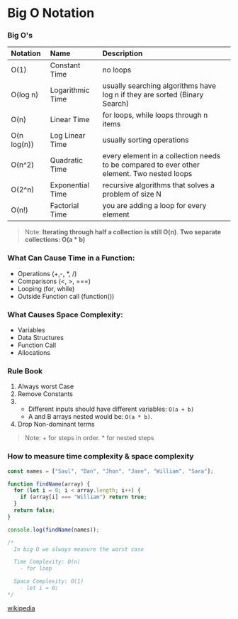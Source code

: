 # Big O Notation

### Big O's

| Notation    | Name             | Description                                                                                |
| :---------- | :--------------- | :----------------------------------------------------------------------------------------- |
| O(1)        | Constant Time    | no loops                                                                                   |
| O(log n)    | Logarithmic Time | usually searching algorithms have log n if they are sorted (Binary Search)                 |
| O(n)        | Linear Time      | for loops, while loops through n items                                                     |
| O(n log(n)) | Log Linear Time  | usually sorting operations                                                                 |
| O(n^2)      | Quadratic Time   | every element in a collection needs to be compared to ever other element. Two nested loops |
| O(2^n)      | Exponential Time | recursive algorithms that solves a problem of size N                                       |
| O(n!)       | Factorial Time   | you are adding a loop for every element                                                    |

> Note: **Iterating through half a collection is still O(n)**. **Two separate collections: O(a \* b)**

### What Can Cause Time in a Function:

- Operations (+,-, \*, /)
- Comparisons (<, >, ===)
- Looping (for, while)
- Outside Function call (function())

### What Causes Space Complexity:

- Variables
- Data Structures
- Function Call
- Allocations

### Rule Book

1. Always worst Case
2. Remove Constants
3. - Different inputs should have different variables: `O(a + b)`
   - A and B arrays nested would be: `O(a * b)`.
4. Drop Non-dominant terms

> Note: + for steps in order. \* for nested steps

<!-- ### What is good code ?

1. Readable - That others can be able to understand your code
2. Scalable - Big O allows us to measure if our code can be scalable -->

### How to measure time complexity & space complexity

```javascript
const names = ["Saul", "Dan", "Jhon", "Jane", "William", "Sara"];

function findName(array) {
  for (let i = 0; i < array.length; i++) {
    if (array[i] === "William") return true;
  }
  return false;
}

console.log(findName(names));

/*
  In big O we always measure the worst case

  Time Complexity: O(n)
    - for loop

  Space Complexity: O(1)
    - let i = 0;
*/
```

[wikipedia](https://en.wikipedia.org/wiki/Big_O_notation)
